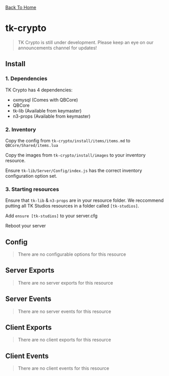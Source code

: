 [Back To Home](/)

# tk-crypto

> TK Crypto is still under development. Please keep an eye on our announcements channel for updates!

## Install

### 1. Dependencies

TK Crypto has 4 dependencies:

- oxmysql (Comes with QBCore)
- QBCore
- tk-lib (Available from keymaster)
- n3-props (Available from keymaster)

### 2. Inventory

Copy the config from `tk-crypto/install/items/items.md` to `QBCore/Shared/items.lua`

Copy the images from `tk-crypto/install/images` to your inventory resource.

Ensure `tk-lib/Server/Config/index.js` has the correct inventory configuration option set.

### 3. Starting resources

Ensure that `tk-lib` & `n3-props` are in your resource folder. We reccommend putting all TK Studios resources in a folder called `[tk-studios]`.

Add `ensure [tk-studios]` to your server.cfg

Reboot your server

## Config

> There are no configurable options for this resource

## Server Exports

> There are no server exports for this resource

## Server Events

> There are no server events for this resource

## Client Exports

> There are no client exports for this resource

## Client Events

> There are no client events for this resource
